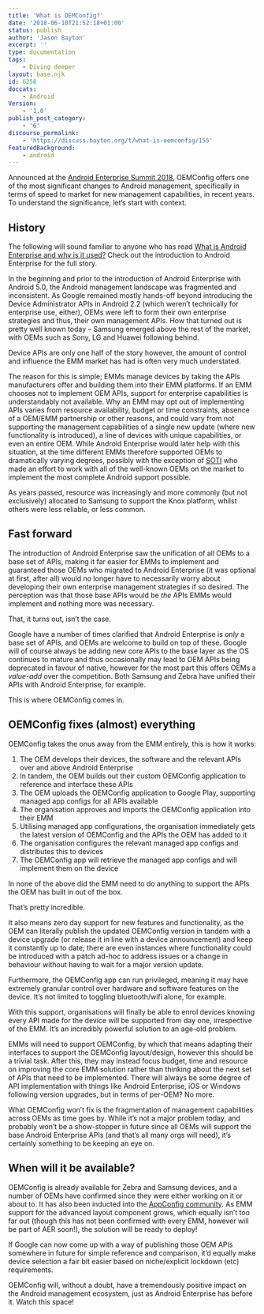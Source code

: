 ```yaml
---
title: 'What is OEMConfig?'
date: '2018-06-10T21:52:18+01:00'
status: publish
author: 'Jason Bayton'
excerpt: ''
type: documentation
tags: 
    - Diving deeper
layout: base.njk
id: 6258
doccats:
    - Android
Version:
    - '1.0'
publish_post_category:
    - '6'
discourse_permalink:
    - 'https://discuss.bayton.org/t/what-is-oemconfig/155'
FeaturedBackground:
    - android
---
```

Announced at the [Android Enterprise Summit 2018](/2018/05/android-enterprise-summit-2018-highlights/), OEMConfig offers one of the most significant changes to Android management, specifically in terms of speed to market for new management capabilities, in recent years. To understand the significance, let’s start with context.

History
-------

The following will sound familiar to anyone who has read [What is Android Enterprise and why is it used?](/android/what-is-android-enterprise-and-why-is-it-used/) Check out the introduction to Android Enterprise for the full story.

In the beginning and prior to the introduction of Android Enterprise with Android 5.0, the Android management landscape was fragmented and inconsistent. As Google remained mostly hands-off beyond introducing the Device Administrator APIs in Android 2.2 (which weren’t technically for enterprise use, either), OEMs were left to form their own enterprise strategies and thus, their own management APIs. How that turned out is pretty well known today – Samsung emerged above the rest of the market, with OEMs such as Sony, LG and Huawei following behind.

Device APIs are only one half of the story however, the amount of control and influence the EMM market has had is often very much understated.

The reason for this is simple; EMMs manage devices by taking the APIs manufacturers offer and building them into their EMM platforms. If an EMM chooses not to implement OEM APIs, support for enterprise capabilities is understandably not available. Why an EMM may opt out of implementing APIs varies from resource availability, budget or time constraints, absence of a OEM/EMM partnership or other reasons, and could vary from not supporting the management capabilities of a single new update (where new functionality is introduced), a line of devices with unique capabilities, or even an entire OEM. While Android Enterprise would later help with this situation, at the time different EMMs therefore supported OEMs to dramatically varying degrees, possibly with the exception of [SOTI](https://soti.net) who made an effort to work with all of the well-known OEMs on the market to implement the most complete Android support possible.

As years passed, resource was increasingly and more commonly (but not exclusively) allocated to Samsung to support the Knox platform, whilst others were less reliable, or less common.

Fast forward
------------

The introduction of Android Enterprise saw the unification of all OEMs to a base set of APIs, making it far easier for EMMs to implement and guaranteed those OEMs who migrated to Android Enterprise (it was optional at first, after all) would no longer have to necessarily worry about developing their own enterprise management strategies if so desired. The perception was that those base APIs would be *the* APIs EMMs would implement and nothing more was necessary.

That, it turns out, isn’t the case.

Google have a number of times clarified that Android Enterprise is *only* a base set of APIs, and OEMs are welcome to build on top of these. Google will of course always be adding new core APIs to the base layer as the OS continues to mature and thus occasionally may lead to OEM APIs being deprecated in favour of native, however for the most part this offers OEMs a *value-add* over the competition. Both Samsung and Zebra have unified their APIs with Android Enterprise, for example.

This is where OEMConfig comes in.

OEMConfig fixes (almost) everything
-----------------------------------

OEMConfig takes the onus away from the EMM entirely, this is how it works:

1. The OEM develops their devices, the software and the relevant APIs over and above Android Enterprise
2. In tandem, the OEM builds out their custom OEMConfig application to reference and interface these APIs
3. The OEM uploads the OEMConfig application to Google Play, supporting managed app configs for all APIs available
4. The organisation approves and imports the OEMConfig application into their EMM
5. Utilising managed app configurations, the organisation immediately gets the latest version of OEMConfig and the APIs the OEM has added to it
6. The organisation configures the relevant managed app configs and distributes this to devices
7. The OEMConfig app will retrieve the managed app configs and will implement them on the device

In none of the above did the EMM need to do anything to support the APIs the OEM has built in out of the box.

That’s pretty incredible.

It also means zero day support for new features and functionality, as the OEM can literally publish the updated OEMConfig version in tandem with a device upgrade (or release it in line with a device announcement) and keep it constantly up to date; there are even instances where functionality could be introduced with a patch ad-hoc to address issues or a change in behaviour without having to wait for a major version update.

Furthermore, the OEMConfig app can run privileged, meaning it may have extremely granular control over hardware and software features on the device. It’s not limited to toggling bluetooth/wifi alone, for example.

With this support, organisations will finally be able to enrol devices knowing every API made for the device will be supported from day one, irrespective of the EMM. It’s an incredibly powerful solution to an age-old problem.

EMMs will need to support OEMConfig, by which that means adapting their interfaces to support the OEMConfig layout/design, however this should be a trivial task. After this, they may instead focus budget, time and resource on improving the core EMM solution rather than thinking about the next set of APIs that need to be implemented. There will always be some degree of API implementation with things like Android Enterprise, iOS or Windows following version upgrades, but in terms of per-OEM? No more.

What OEMConfig won’t fix is the fragmentation of management capabilities across OEMs as time goes by. While it’s not a major problem today, and probably won’t be a show-stopper in future since all OEMs will support the base Android Enterprise APIs (and that’s all many orgs will need), it’s certainly something to be keeping an eye on.

When will it be available?
--------------------------

OEMConfig is already available for Zebra and Samsung devices, and a number of OEMs have confirmed since they were either working on it or about to. It has also been inducted into the [AppConfig community](https://storage.googleapis.com/appconfig-media/appconfig-content/uploads/2018/11/OEMConfig-Master-guide.pdf). As EMM support for the advanced layout component grows, which equally isn’t too far out (though this has not been confirmed with every EMM, however will be part of AER soon!), the solution will be ready to deploy!

If Google can now come up with a way of publishing those OEM APIs somewhere in future for simple reference and comparison, it’d equally make device selection a fair bit easier based on niche/explicit lockdown (etc) requirements.

OEMConfig will, without a doubt, have a tremendously positive impact on the Android management ecosystem, just as Android Enterprise has before it. Watch this space!